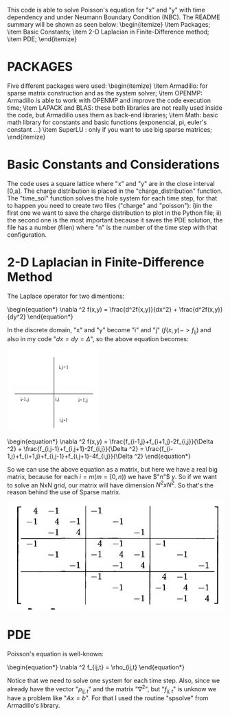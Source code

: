 This code is able to solve Poisson's equation for "x" and "y" with time dependency and under Neumann Boundary Condition (NBC). The README summary will be shown as seen below:
\begin{itemize}
    \item Packages;
    \item Basic Constants;
    \item 2-D Laplacian in Finite-Difference method;
    \item PDE;
\end{itemize}

# PACKAGES
Five different packages were used:
\begin{itemize}
    \item Armadillo: for sparse matrix construction and as the system solver;
    \item OPENMP: Armadillo is able to work with OPENMP and improve the code execution time;
    \item LAPACK and BLAS: these both libraries are not really used inside the code, but Armadillo uses them as back-end libraries;
    \item Math: basic math library for constants and basic functions (exponencial, pi, euler's constant ...)
    \item SuperLU : only if you want to use big sparse matrices;
\end{itemize}

# Basic Constants and Considerations
The code uses a square lattice where "x" and "y" are in the close interval [0,a]. The charge distribution is placed in the "charge_distribution" function. The "time_sol" function solves the hole system for each time step, for that to happen you need to create two files ("charge" and "poisson"): i)in the first one we want to save the charge distribution to plot in the Python file; ii) the second one is the most important because it saves the PDE solution, the file has a number (filen) where "n" is the number of the time step with that configuration.

# 2-D Laplacian in Finite-Difference Method
The Laplace operator for two dimentions:

\begin{equation*}
    \nabla ^2 f(x,y) = \frac{d^2f(x,y)}{dx^2} + \frac{d^2f(x,y)}{dy^2}
\end{equation*}

In the discrete domain, "x" and "y" become "i" and "j" ($f(x,y) -> f_{ij}$) and also in my code "$dx = dy = \Delta$", so the above equation becomes:

![Image of Grid](pictures/grid.png)

\begin{equation*}
    \nabla ^2 f(x,y) = \frac{f_{i-1,j}+f_{i+1,j}-2f_{i,j}}{\Delta ^2} + \frac{f_{i,j-1}+f_{i,j+1}-2f_{i,j}}{\Delta ^2} = \frac{f_{i-1,j}+f_{i+1,j}+f_{i,j-1}+f_{i,j+1}-4f_{i,j}}{\Delta ^2}
\end{equation*}

So we can use the above equation as a matrix, but here we have a real big matrix, because for each $i = m (m=[0,n))$ we have $"n"$ $y$. So if we want to solve an NxN grid, our matrix will have dimension $N^2xN^2$. So that's the reason behind the use of Sparse matrix. 

![Image of Matrix](pictures/sparse_matrix.jpeg)


# PDE
Poisson's equation is well-known:

\begin{equation*}
    \nabla ^2 f_{ij,t} = \rho_{ij,t}
\end{equation*}
 
Notice that we need to solve one system for each time step. Also, since we already have the vector "$\rho_{ij,t}$" and the matrix "$\nabla ^2$", but "$f_{ij,t}$" is unknow we have a problem like "$Ax = b$". For that I used the routine "spsolve" from Armadillo's library.
